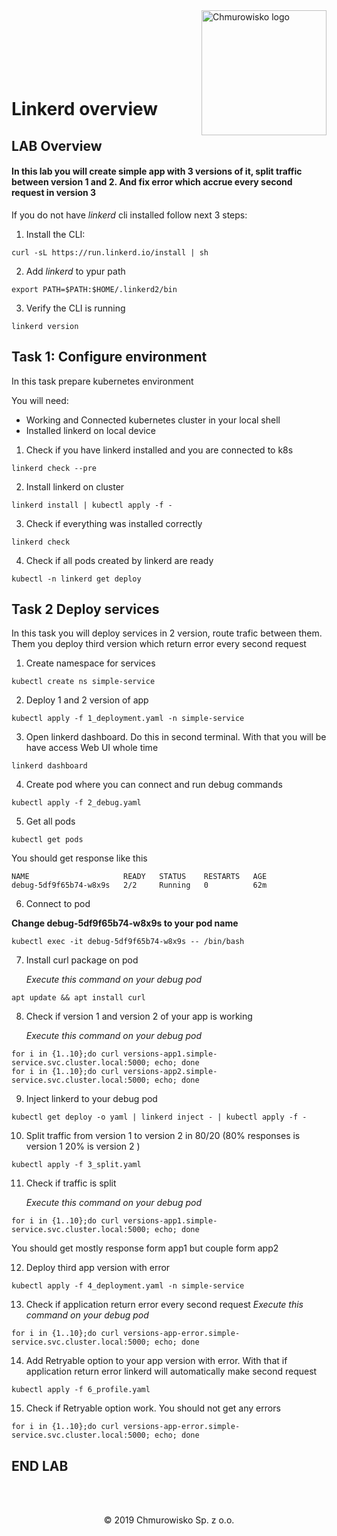 <img src="../img/logo.png" alt="Chmurowisko logo" width="200" align="right">
<br><br>
<br><br>
<br><br>

# Linkerd overview 

## LAB Overview

#### In this lab you will create simple app with 3 versions of it, split traffic between version 1 and 2. And fix error which accrue every second request in version 3 

If you do not have *linkerd* cli installed follow next 3 steps:
1. Install the CLI:
```
curl -sL https://run.linkerd.io/install | sh
```
2. Add *linkerd* to ypur path
```
export PATH=$PATH:$HOME/.linkerd2/bin
```
3. Verify the CLI is running
```
linkerd version
```
## Task 1: Configure environment 
In this task prepare kubernetes environment 

You will need:
- Working and Connected kubernetes cluster in your local shell 
- Installed linkerd on local device 

1.  Check if you have linkerd installed and you are connected to k8s 
```
linkerd check --pre
```
2.  Install linkerd on cluster
```
linkerd install | kubectl apply -f -
```
3. Check if everything was installed correctly 
```
linkerd check
```
4. Check if all pods created by linkerd are ready    
```
kubectl -n linkerd get deploy
```

## Task 2 Deploy services
In this task you will deploy services in 2 version, route trafic between them.
Them you deploy third version which return error every second request  
1. Create namespace for services 
```
kubectl create ns simple-service
```

2.  Deploy 1 and 2 version of app 
```
kubectl apply -f 1_deployment.yaml -n simple-service
```
3. Open linkerd dashboard. Do this in second terminal. With that you will be have access Web UI whole time  
```
linkerd dashboard
```
4. Create pod where you can connect and run debug commands 
```
kubectl apply -f 2_debug.yaml
```
5. Get all pods 
```
kubectl get pods
```
You should get response like this 
```
NAME                     READY   STATUS    RESTARTS   AGE
debug-5df9f65b74-w8x9s   2/2     Running   0          62m
```
6. Connect to pod 

 **Change debug-5df9f65b74-w8x9s to your pod name**
```
kubectl exec -it debug-5df9f65b74-w8x9s -- /bin/bash
```


7. Install curl package on pod 
   
   *Execute this command on your debug pod* 
```
apt update && apt install curl  
```
8. Check if version 1 and version 2 of your app is working
   
    *Execute this command on your debug pod* 
```
for i in {1..10};do curl versions-app1.simple-service.svc.cluster.local:5000; echo; done
for i in {1..10};do curl versions-app2.simple-service.svc.cluster.local:5000; echo; done
```
9. Inject linkerd to your debug pod 
```
kubectl get deploy -o yaml | linkerd inject - | kubectl apply -f -
```
10. Split traffic from version 1 to version 2 in 80/20 (80% responses is version 1 20% is version 2 )
```
kubectl apply -f 3_split.yaml
```
11. Check if traffic is split
    
    *Execute this command on your debug pod* 
```
for i in {1..10};do curl versions-app1.simple-service.svc.cluster.local:5000; echo; done
```

You should get mostly response form app1 but couple form app2

12.  Deploy third app version with error 
```
kubectl apply -f 4_deployment.yaml -n simple-service
```
13. Check if application return error every second request
 *Execute this command on your debug pod*  
```
for i in {1..10};do curl versions-app-error.simple-service.svc.cluster.local:5000; echo; done
```
14. Add Retryable option to your app version with error. With that if application return error linkerd will automatically make second request 
```
kubectl apply -f 6_profile.yaml
```
15. Check if Retryable option work. You should not get any errors 
```
for i in {1..10};do curl versions-app-error.simple-service.svc.cluster.local:5000; echo; done
```
## END LAB

<br><br>

<center><p>&copy; 2019 Chmurowisko Sp. z o.o.<p></center>
